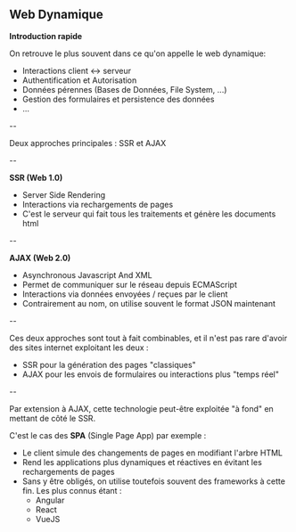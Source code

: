 ## Web Dynamique

**Introduction rapide**

On retrouve le plus souvent dans ce qu'on appelle le web dynamique:
+ Interactions client <-> serveur
+ Authentification et Autorisation 
+ Données pérennes (Bases de Données, File System, ...)
+ Gestion des formulaires et persistence des données
+ ...

--

Deux approches principales : SSR et AJAX

--

**SSR (Web 1.0)**
+ Server Side Rendering
+ Interactions via rechargements de pages
+ C'est le serveur qui fait tous les traitements et génère les documents html

--

**AJAX (Web 2.0)**
+ Asynchronous Javascript And XML
+ Permet de communiquer sur le réseau depuis ECMAScript
+ Interactions via données envoyées / reçues par le client
+ Contrairement au nom, on utilise souvent le format JSON maintenant

--

Ces deux approches sont tout à fait combinables, et il n'est pas rare d'avoir des sites internet exploitant les deux :
+ SSR pour la génération des pages "classiques"
+ AJAX pour les envois de formulaires ou interactions plus "temps réel"

--

Par extension à AJAX, cette technologie peut-être exploitée "à fond" en mettant de côté le SSR.

C'est le cas des **SPA** (Single Page App) par exemple :
+ Le client simule des changements de pages en modifiant l'arbre HTML
+ Rend les applications plus dynamiques et réactives en évitant les rechargements de pages
+ Sans y être obligés, on utilise toutefois souvent des frameworks à cette fin. Les plus connus étant :
    + Angular
    + React
    + VueJS